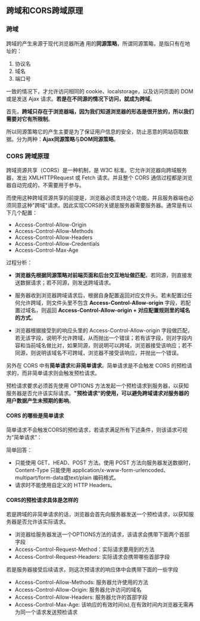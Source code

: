 ## 跨域和CORS跨域原理

### 跨域

跨域的产生来源于现代浏览器所通  用的**同源策略**，所谓同源策略，是指只有在地址的：

1. 协议名
2. 域名
3. 端口号

一致的情况下，才允许访问相同的 cookie、localstorage，以及访问页面的 DOM 或是发送 Ajax 请求。**若是在不同源的情况下访问，就成为跨域**。

首先，**跨域只存在于浏览器端，因为我们知道浏览器的形态是很开放的，所以我们需要对它有所限制**。

所以同源策略它的产生主要是为了保证用户信息的安全，防止恶意的网站窃取数据。分为两种：**Ajax同源策略**与**DOM同源策略**。

### CORS 跨域原理

跨域资源共享（CORS）是一种机制，是 W3C 标准。它允许浏览器向跨域服务器，发出 XMLHTTPRequest 或 Fetch 请求。并且整个 CORS 通信过程都是浏览器自动完成的，不需要用于参与。

而使用这种跨域资源共享的前提是，浏览器必须支持这个功能，并且服务器端也必须同意这种"跨域"请求。因此实现CORS的关键是服务器需要服务器。通常是有以下几个配置：

- Access-Control-Allow-Origin
- Access-Control-Allow-Methods
- Access-Control-Allow-Headers
- Access-Control-Allow-Credentials
- Access-Control-Max-Age

过程分析：

- **浏览器先根据同源策略对前端页面和后台交互地址做匹配**，若同源，则直接发送数据请求；若不同源，则发送跨域请求。
  
- 服务器收到浏览器跨域请求后，根据自身配置返回对应文件头。若未配置过任何允许跨域，则文件头里不包含 **Access-Control-Allow-origin** 字段，若配置过域名，则返回 **Access-Control-Allow-origin + 对应配置规则里的域名的方式**。
  
- 浏览器根据接受到的响应头里的 Access-Control-Allow-origin 字段做匹配，若无该字段，说明不允许跨域，从而抛出一个错误；若有该字段，则对字段内容和当前域名做比对，如果同源，则说明可以跨域，浏览器接受该响应；若不同源，则说明该域名不可跨域，浏览器不接受该响应，并抛出一个错误。

另外在 CORS 中有**简单请求**和**非简单请求**。简单请求是不会触发 CORS 的预检请求的，而非简单请求则会触发预检请求。

预检请求要求必须首先使用 OPTIONS 方法发起一个预检请求到服务器，以获知服务器是否允许该实际请求。**"预检请求“的使用，可以避免跨域请求对服务器的用户数据产生未预期的影响**。

#### CORS 的哪些是简单请求

简单请求不会触发CORS的预检请求，若请求满足所有下述条件，则该请求可视为“简单请求”：

简单回答：

- 只能使用 GET、HEAD、POST 方法。使用 POST 方法向服务器发送数据时，Content-Type 只能使用 application/x-www-form-urlencoded、multipart/form-data或text/plain 编码格式。
- 请求时不能使用自定义的 HTTP Headers。

#### CORS的预检请求具体是怎样的

若是跨域的非简单请求的话，浏览器会首先向服务器发送一个预检请求，以获知服务器是否允许该实际请求。

- 浏览器给服务器发送一个OPTIONS方法的请求，该请求会携带下面两个首部字段
- Access-Control-Request-Method：实际请求要用到的方法
- Access-Control-Request-Headers: 实际请求会携带哪些首部字段


若是服务器接受后续请求，则这次预请求的响应体中会携带下面的一些字段
- Access-Control-Allow-Methods: 服务器允许使用的方法
- Access-Control-Allow-Origin: 服务器允许访问的域名
- Access-Control-Allow-Headers: 服务器允许的首部字段
- Access-Control-Max-Age: 该响应的有效时间(s),在有效时间内浏览器无需再为同一个请求发送预检请求

